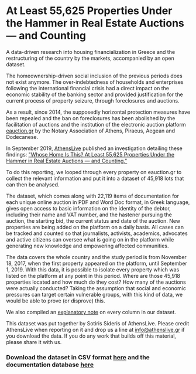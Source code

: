 # At Least 55,625 Properties Under the Hammer in Real Estate Auctions — and Counting

A data-driven research into housing financialization in Greece and the restructuring of the country by the markets, accompanied by an open dataset.

The homeownership-driven social inclusion of the previous periods does not exist anymore. The over-indebtedness of households and enterprises following the international financial crisis had a direct impact on the economic stability of the banking sector and provided justification for the current process of property seizure, through foreclosures and auctions.

As a result, since 2014, the supposedly horizontal protection measures have been repealed and the ban on foreclosures has been abolished by the facilitation of auctions and the institution of the electronic auction platform [eauction.gr](eauction.gr) by the Notary Association of Athens, Piraeus, Aegean and Dodecanese.

In September 2019, [AthensLive](https://athenslive.gr/) published an investigation detailing these findings: ["Whose Home Is This? At Least 55,625 Properties Under the Hammer in Real Estate Auctions — and Counting."](https://medium.com/athenslivegr/whose-home-is-this-f3b45d878b0b)

To do this reporting, we looped through every property on eauction.gr to collect the relevant information and put it into a dataset of 45,918 lots that can then be analysed.

The dataset, which comes along with 22,119 items of documentation for each unique online auction in PDF and Word Doc format, in Greek language, gives open access to basic information on the identity of the debtor, including their name and VAT number, and the hastener pursuing the auction, the starting bid, the current status and date of the auction. New properties are being added on the platform on a daily basis. All cases can be tracked and counted so that journalists, activists, academics, advocates and active citizens can oversee what is going on in the platform while generating new knowledge and empowering affected communities.

The data covers the whole country and the study period is from November 18, 2017, when the first property appeared on the platform, until September 1, 2019. With this data, it is possible to isolate every property which was listed on the platform at any point in this period. Where are those 45,918 properties located and how much do they cost? How many of the auctions were actually conducted? Taking the assumption that social and economic pressures can target certain vulnerable groups, with this kind of data, we would be able to prove (or disprove) this.

We also compiled an [explanatory note](https://docs.google.com/document/d/10olVcBg36pFNIUOMXnMzggP7qZ9IcmKRiV31cK7w96c/edit) on every column in our dataset. 

This dataset was put together by Sotiris Sideris of AthensLive. Please credit AthensLive when reporting on it and drop us a line at info@athenslive.gr if you download the data. If you do any work that builds off this material, please share it with us.

### Download the dataset in CSV format [here](https://drive.google.com/drive/folders/1iPTW6d8q54DBhKAyGejjCBrvB-KT3lXo) and the documentation database [here](https://drive.google.com/drive/folders/1j9UGnbO-vZl2TfqvvlLfzCmfFKy2KrNc) 
